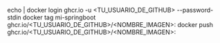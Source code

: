 echo <TOKEN> | docker login ghcr.io -u <TU_USUARIO_DE_GITHUB> --password-stdin
docker tag mi-springboot ghcr.io/<TU_USUARIO_DE_GITHUB>/<NOMBRE_IMAGEN>:<TAG>
docker push ghcr.io/<TU_USUARIO_DE_GITHUB>/<NOMBRE_IMAGEN>:<TAG>
